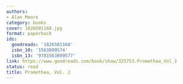 ```yaml
---
authors:
- Alan Moore
category: books
cover: 1826501168.jpg
format: paperback
ids:
  goodreads: '1826501168'
  isbn_10: '1563899574'
  isbn_13: '9781563899577'
link: https://www.goodreads.com/book/show/325753.Promethea_Vol_2
status: read
title: Promethea, Vol. 2
---
```

